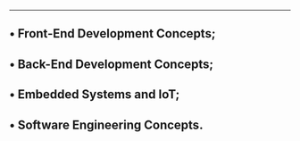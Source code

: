 ---------------------------------------------------------------
• Front-End Development Concepts;
--------------------------------------------------------------
• Back-End Development Concepts;
---------------------------------------------------------
• Embedded Systems and IoT;
----------------------------------------------------------
• Software Engineering Concepts.
-----------------------------------------------------------
